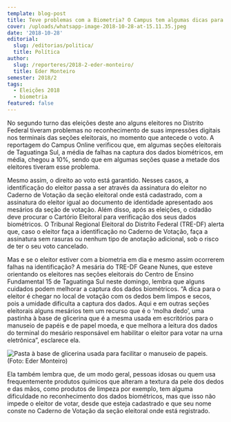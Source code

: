 ```yaml
---
template: blog-post
title: Teve problemas com a Biometria? O Campus tem algumas dicas para você
cover: /uploads/whatsapp-image-2018-10-28-at-15.11.35.jpeg
date: '2018-10-28'
editorial:
  slug: /editorias/politica/
  title: Política
author:
  slug: /reporteres/2018-2-eder-monteiro/
  title: Eder Monteiro
semester: 2018/2
tags:
  - Eleições 2018
  - biometria
featured: false
---
```

No segundo turno das eleições deste ano alguns eleitores no Distrito Federal tiveram problemas no reconhecimento de suas impressões digitais nos terminais das seções eleitorais, no momento que antecede o voto. A reportagem do Campus Online verificou que, em algumas seções eleitorais de Taguatinga Sul, a média de falhas na captura dos dados biométricos, em média, chegou a 10%, sendo que em algumas seções quase a metade dos eleitores tiveram esse problema.

Mesmo assim, o direito ao voto está garantido. Nesses casos, a identificação do eleitor passa a ser através da assinatura do eleitor no Caderno de Votação da seção eleitoral onde está cadastrado, com a assinatura do eleitor igual ao documento de identidade apresentado aos mesários da seção de votação. Além disso, após as eleições, o cidadão deve procurar o Cartório Eleitoral para verificação dos seus dados biométricos. O Tribunal Regional Eleitoral do Distrito Federal (TRE-DF) alerta que, caso o eleitor faça a identificação no Caderno de Votação, faça a assinatura sem rasuras ou nenhum tipo de anotação adicional, sob o risco de ter o seu voto cancelado.

Mas e se o eleitor estiver com a biometria em dia e mesmo assim ocorrerem falhas na identificação? A mesária do TRE-DF Geane Nunes, que esteve orientando os eleitores nas seções eleitorais do Centro de Ensino Fundamental 15 de Taguatinga Sul neste domingo, lembra que alguns cuidados podem melhorar a captura dos dados biométricos. “A dica para o eleitor é chegar no local de votação com os dedos bem limpos e secos, pois a umidade dificulta a captura dos dados. Aqui e em outras seções eleitorais alguns mesários tem um recurso que é o ‘molha dedo’, uma pastinha à base de glicerina que é a mesma usada em escritórios para o manuseio de papéis e de papel moeda, e que melhora a leitura dos dados do terminal do mesário responsável em habilitar o eleitor para votar na urna eletrônica”, esclarece ela. 

![Pasta à base de glicerina usada para facilitar o manuseio de papeis. (Foto: Eder Monteiro)](/uploads/pasta.jpg)

Ela também lembra que, de um modo geral, pessoas idosas ou quem usa frequentemente produtos químicos que alteram a textura da pele dos dedos e das mãos, como produtos de limpeza por exemplo, tem alguma dificuldade no reconhecimento dos dados biométricos, mas que isso não impede o eleitor de votar, desde que esteja cadastrado e que seu nome conste no Caderno de Votação da seção eleitoral onde está registrado.

